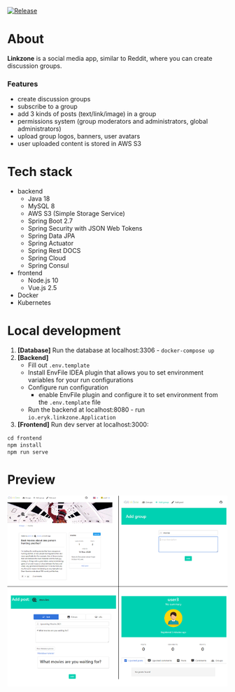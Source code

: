 [![Release](https://github.com/erykio/linkzone/actions/workflows/release.yml/badge.svg)](https://github.com/erykio/linkzone/actions/workflows/release.yml)

# About
**Linkzone** is a social media app, similar to Reddit, where you can create discussion groups.

### Features
* create discussion groups
* subscribe to a group
* add 3 kinds of posts (text/link/image) in a group
* permissions system (group moderators and administrators, global administrators)
* upload group logos, banners, user avatars
* user uploaded content is stored in AWS S3

# Tech stack
* backend
  * Java 18
  * MySQL 8
  * AWS S3 (Simple Storage Service)
  * Spring Boot 2.7
  * Spring Security with JSON Web Tokens
  * Spring Data JPA
  * Spring Actuator
  * Spring Rest DOCS
  * Spring Cloud
  * Spring Consul
* frontend
  * Node.js 10
  * Vue.js 2.5
* Docker
* Kubernetes

# Local development
1. **[Database]** Run the database at localhost:3306 - `docker-compose up`
2. **[Backend]**
   - Fill out `.env.template`
   - Install EnvFile IDEA plugin that allows you to set environment variables for your run configurations
   - Configure run configuration
     - enable EnvFile plugin and configure it to set environment from the `.env.template` file
   - Run the backend at localhost:8080 - run `io.eryk.linkzone.Application`
3. **[Frontend]** Run dev server at localhost:3000:
```
cd frontend
npm install
npm run serve
```

# Preview
![](preview.png)
